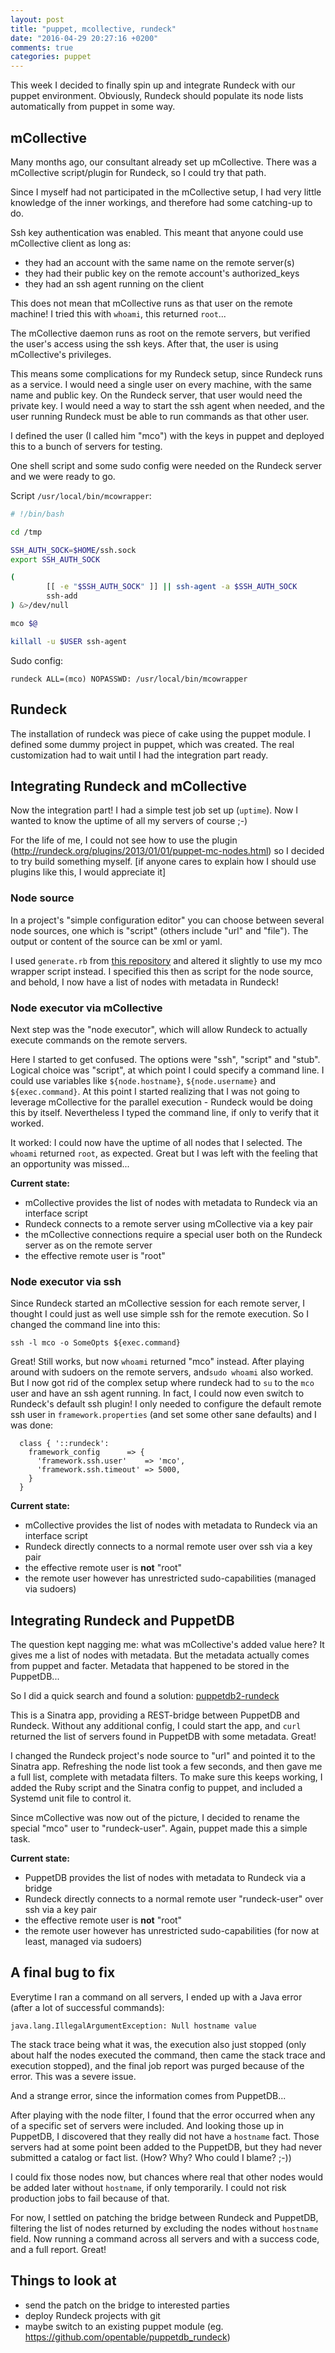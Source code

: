 ```yaml
---
layout: post
title: "puppet, mcollective, rundeck"
date: "2016-04-29 20:27:16 +0200"
comments: true
categories: puppet
---
```


This week I decided to finally spin up and integrate Rundeck with our puppet environment. Obviously, Rundeck should populate its node lists automatically from puppet in some way. 

## mCollective

Many months ago, our consultant already set up mCollective. There was a mCollective script/plugin for Rundeck, so I could try that path. 

Since I myself had not participated in the mCollective setup, I had very little knowledge of the inner workings, and therefore had some catching-up to do.

Ssh key authentication was enabled. This meant that anyone could use mCollective client as long as:

* they had an account with the same name on the remote server(s)
* they had their public key on the remote account's authorized_keys
* they had an ssh agent running on the client

This does not mean that mCollective runs as that user on the remote machine! I tried this with `whoami`, this returned `root`...

The mCollective daemon runs as root on the remote servers, but verified the user's access using the ssh keys. After that, the user is using mCollective's privileges. 

This means some complications for my Rundeck setup, since Rundeck runs as a service. I would need a single user on every machine, with the same name and public key. On the Rundeck server, that user would need the private key. I would need a way to start the ssh agent when needed, and the user running Rundeck must be able to run commands as that other user. 

I defined the user (I called him "mco") with the keys in puppet and deployed this to a bunch of servers for testing. 

One shell script and some sudo config were needed on the Rundeck server and we were ready to go. 

Script `/usr/local/bin/mcowrapper`:

```bash
# !/bin/bash

cd /tmp

SSH_AUTH_SOCK=$HOME/ssh.sock
export SSH_AUTH_SOCK

(
        [[ -e "$SSH_AUTH_SOCK" ]] || ssh-agent -a $SSH_AUTH_SOCK
        ssh-add
) &>/dev/null

mco $@

killall -u $USER ssh-agent
```

Sudo config:

```sudoers
rundeck ALL=(mco) NOPASSWD: /usr/local/bin/mcowrapper
```

## Rundeck

The installation of rundeck was piece of cake using the puppet module. I defined some dummy project in puppet, which was created. The real customization had to wait until I had the integration part ready. 

## Integrating Rundeck and mCollective

Now the integration part! I had a simple test job set up (`uptime`). Now I wanted to know the uptime of all my servers of course ;-)

For the life of me, I could not see how to use the plugin (http://rundeck.org/plugins/2013/01/01/puppet-mc-nodes.html) so I decided to try build something myself. [if anyone cares to explain how I should use plugins like this, I would appreciate it]

### Node source

In a project's "simple configuration editor" you can choose between several node sources, one which is "script" (others include "url" and "file"). The output or content of the source can be xml or yaml.

I used `generate.rb` from [this repository](https://github.com/connaryscott/rundeck-mcollective-nodes) and altered it slightly to use my mco wrapper script instead. I specified this then as script for the node source, and behold, I now have a list of nodes with metadata in Rundeck!

### Node executor via mCollective

Next step was the "node executor", which will allow Rundeck to actually execute commands on the remote servers. 

Here I started to get confused. The options were "ssh", "script" and "stub". Logical choice was "script", at which point I could specify a command line. I could use variables like `${node.hostname}`, `${node.username}` and `${exec.command}`. At this point I started realizing that I was not going to leverage mCollective for the parallel execution - Rundeck would be doing this by itself. Nevertheless I typed the command line, if only to verify that it worked. 

It worked: I could now have the uptime of all nodes that I selected. The `whoami` returned `root`, as expected. Great but I was left with the feeling that an opportunity was missed... 

**Current state:**

* mCollective provides the list of nodes with metadata to Rundeck via an interface script
* Rundeck connects to a remote server using mCollective via a key pair
* the mCollective connections require a special user both on the Rundeck server as on the remote server
* the effective remote user is "root"

### Node executor via ssh

Since Rundeck started an mCollective session for each remote server, I thought I could just as well use simple ssh for the remote execution. So I changed the command line into this:

```
ssh -l mco -o SomeOpts ${exec.command}
```

Great! Still works, but now `whoami` returned "mco" instead. After playing around with sudoers on the remote servers, and`sudo whoami` also worked. But I now got rid of the complex setup where rundeck had to `su` to the `mco` user and have an ssh agent running. In fact, I could now even switch to Rundeck's default ssh plugin! I only needed to configure the default remote ssh user in `framework.properties` (and set some other sane defaults) and I was done:

```puppet
  class { '::rundeck':
    framework_config      => {
      'framework.ssh.user'    => 'mco',
      'framework.ssh.timeout' => 5000,
    }
  }
```

**Current state:**

* mCollective provides the list of nodes with metadata to Rundeck via an interface script
* Rundeck directly connects to a normal remote user over ssh via a key pair
* the effective remote user is **not** "root"
* the remote user however has unrestricted sudo-capabilities (managed via sudoers) 

## Integrating Rundeck and PuppetDB

The question kept nagging me: what was mCollective's added value here? It gives me a list of nodes with metadata. But the metadata actually comes from puppet and facter. Metadata that happened to be stored in the PuppetDB... 

So I did a quick search and found a solution: [puppetdb2-rundeck](https://github.com/sirloper/puppetdb2-rundeck)

This is a Sinatra app, providing a REST-bridge between PuppetDB and Rundeck. Without any additional config, I could start the app, and `curl` returned the list of servers found in PuppetDB with some metadata. Great! 

I changed the Rundeck project's node source to "url" and pointed it to the Sinatra app. Refreshing the node list took a few seconds, and then gave me a full list, complete with metadata filters. To make sure this keeps working, I added the Ruby script and the Sinatra config to puppet, and included a Systemd unit file to control it. 

Since mCollective was now out of the picture, I decided to rename the special "mco" user to "rundeck-user". Again, puppet made this a simple task. 

**Current state:**

* PuppetDB provides the list of nodes with metadata to Rundeck via a bridge
* Rundeck directly connects to a normal remote user "rundeck-user" over ssh via a key pair
* the effective remote user is **not** "root"
* the remote user however has unrestricted sudo-capabilities (for now at least, managed via sudoers) 

## A final bug to fix

Everytime I ran a command on all servers, I ended up with a Java error (after a lot of successful commands):

```
java.lang.IllegalArgumentException: Null hostname value
```

The stack trace being what it was, the execution also just stopped (only about half the nodes executed the command, then came the stack trace and execution stopped), and the final job report was purged because of the error. This was a severe issue. 

And a strange error, since the information comes from PuppetDB... 

After playing with the node filter, I found that the error occurred when any of a specific set of servers were included. And looking those up in PuppetDB, I discovered that they really did not have a `hostname` fact. Those servers had at some point been added to the PuppetDB, but they had never submitted a catalog or fact list. (How? Why? Who could I blame? ;-))

I could fix those nodes now, but chances where real that other nodes would be added later without `hostname`, if only temporarily. I could not risk production jobs to fail because of that. 

For now, I settled on patching the bridge between Rundeck and PuppetDB, filtering the list of nodes returned by excluding the nodes without `hostname` field. Now running a command across all servers and with a success code, and a full report. Great! 

## Things to look at

* send the patch on the bridge to interested parties
* deploy Rundeck projects with git
* maybe switch to an existing puppet module (eg. https://github.com/opentable/puppetdb_rundeck)
